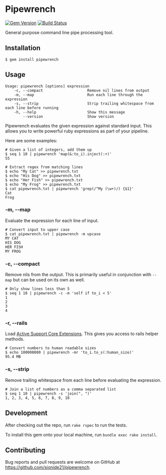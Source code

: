 # Pipewrench

[![Gem Version](https://badge.fury.io/rb/pipewrench.svg)](https://badge.fury.io/rb/pipewrench)
[![Build Status](https://travis-ci.org/sionide21/pipewrench.svg?branch=master)](https://travis-ci.org/sionide21/pipewrench)

General purpose command line pipe processing tool.

## Installation

    $ gem install pipewrench

## Usage

```
Usage: pipewrench [options] expression
    -c, --compact                    Remove nil lines from output
    -m, --map                        Run each line through the expression
    -s, --strip                      Strip trailing whitespace from each line before running
    -h, --help                       Show this message
        --version                    Show version
```

Pipewrench evaluates the given expression against standard input.
This allows you to write powerful ruby expressions as part of your pipeline.

Here are some examples:

```
# Given a list of integers, add them up
$ seq 1 10 | pipewrench 'map(&:to_i).inject(:+)'
55

# Extract regex from matching lines
$ echo "My Cat" >> pipewrench.txt
$ echo "His Dog" >> pipewrench.txt
$ echo "Her Fish" >> pipewrench.txt
$ echo "My Frog" >> pipewrench.txt
$ cat pipewrench.txt | pipewrench 'grep(/^My (\w+)/) {$1}'
Cat
Frog
```

### -m, --map

Evaluate the expression for each line of input.

```
# Convert input to upper case
$ cat pipewrench.txt | pipewrench -m upcase
MY CAT
HIS DOG
HER FISH
MY FROG
```

### -c, --compact

Remove nils from the output. This is primarily useful in conjunction with `--map` but can be used on its own as well.

```
# Only show lines less than 5
$ seq 1 10 | pipewrench -c -m 'self if to_i < 5'
1
2
3
4
```

### -r, --rails

Load [Active Support Core Extensions](http://guides.rubyonrails.org/active_support_core_extensions.html). This gives you access to rails helper methods.

```
# Convert numbers to human readable sizes
$ echo 100000000 | pipewrench -mr 'to_i.to_s(:human_size)'
95.4 MB
```

### -s, --strip

Remove trailing whitespace from each line before evaluating the expression.

```
# Join a list of numbers as a comma separated list
$ seq 1 10 | pipewrench -s 'join(", ")'
1, 2, 3, 4, 5, 6, 7, 8, 9, 10
```

## Development

After checking out the repo, run `rake rspec` to run the tests.

To install this gem onto your local machine, run `bundle exec rake install`.

## Contributing

Bug reports and pull requests are welcome on GitHub at https://github.com/sionide21/pipewrench.
